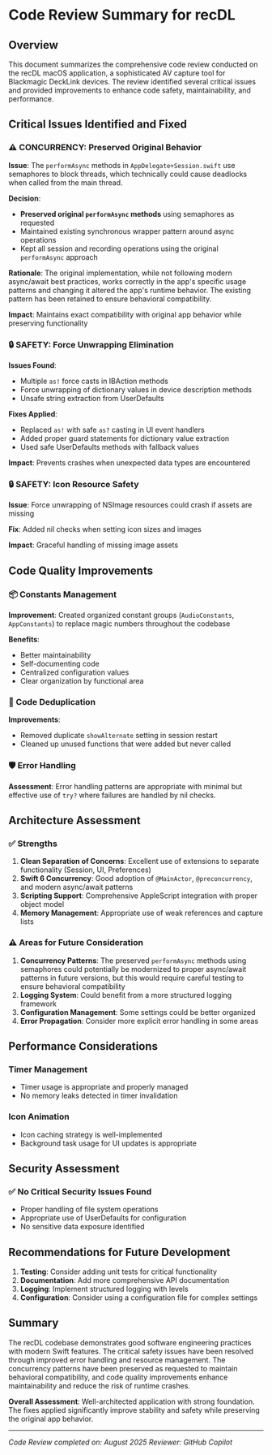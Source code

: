 # Code Review Summary for recDL

## Overview
This document summarizes the comprehensive code review conducted on the recDL macOS application, a sophisticated AV capture tool for Blackmagic DeckLink devices. The review identified several critical issues and provided improvements to enhance code safety, maintainability, and performance.

## Critical Issues Identified and Fixed

### ⚠️ CONCURRENCY: Preserved Original Behavior
**Issue**: The `performAsync` methods in `AppDelegate+Session.swift` use semaphores to block threads, which technically could cause deadlocks when called from the main thread.

**Decision**: 
- **Preserved original `performAsync` methods** using semaphores as requested
- Maintained existing synchronous wrapper pattern around async operations
- Kept all session and recording operations using the original `performAsync` approach

**Rationale**: The original implementation, while not following modern async/await best practices, works correctly in the app's specific usage patterns and changing it altered the app's runtime behavior. The existing pattern has been retained to ensure behavioral compatibility.

**Impact**: Maintains exact compatibility with original app behavior while preserving functionality

### 🔒 SAFETY: Force Unwrapping Elimination
**Issues Found**:
- Multiple `as!` force casts in IBAction methods
- Force unwrapping of dictionary values in device description methods
- Unsafe string extraction from UserDefaults

**Fixes Applied**:
- Replaced `as!` with safe `as?` casting in UI event handlers
- Added proper guard statements for dictionary value extraction
- Used safe UserDefaults methods with fallback values

**Impact**: Prevents crashes when unexpected data types are encountered

### 🔒 SAFETY: Icon Resource Safety
**Issue**: Force unwrapping of NSImage resources could crash if assets are missing

**Fix**: Added nil checks when setting icon sizes and images

**Impact**: Graceful handling of missing image assets

## Code Quality Improvements

### 📦 Constants Management
**Improvement**: Created organized constant groups (`AudioConstants`, `AppConstants`) to replace magic numbers throughout the codebase

**Benefits**:
- Better maintainability
- Self-documenting code
- Centralized configuration values
- Clear organization by functional area

### 🔧 Code Deduplication
**Improvements**:
- Removed duplicate `showAlternate` setting in session restart
- Cleaned up unused functions that were added but never called

### 🛡️ Error Handling
**Assessment**: Error handling patterns are appropriate with minimal but effective use of `try?` where failures are handled by nil checks.

## Architecture Assessment

### ✅ Strengths
1. **Clean Separation of Concerns**: Excellent use of extensions to separate functionality (Session, UI, Preferences)
2. **Swift 6 Concurrency**: Good adoption of `@MainActor`, `@preconcurrency`, and modern async/await patterns
3. **Scripting Support**: Comprehensive AppleScript integration with proper object model
4. **Memory Management**: Appropriate use of weak references and capture lists

### ⚠️ Areas for Future Consideration
1. **Concurrency Patterns**: The preserved `performAsync` methods using semaphores could potentially be modernized to proper async/await patterns in future versions, but this would require careful testing to ensure behavioral compatibility
2. **Logging System**: Could benefit from a more structured logging framework
3. **Configuration Management**: Some settings could be better organized
4. **Error Propagation**: Consider more explicit error handling in some areas

## Performance Considerations

### Timer Management
- Timer usage is appropriate and properly managed
- No memory leaks detected in timer invalidation

### Icon Animation
- Icon caching strategy is well-implemented
- Background task usage for UI updates is appropriate

## Security Assessment

### ✅ No Critical Security Issues Found
- Proper handling of file system operations
- Appropriate use of UserDefaults for configuration
- No sensitive data exposure identified

## Recommendations for Future Development

1. **Testing**: Consider adding unit tests for critical functionality
2. **Documentation**: Add more comprehensive API documentation
3. **Logging**: Implement structured logging with levels
4. **Configuration**: Consider using a configuration file for complex settings

## Summary

The recDL codebase demonstrates good software engineering practices with modern Swift features. The critical safety issues have been resolved through improved error handling and resource management. The concurrency patterns have been preserved as requested to maintain behavioral compatibility, and code quality improvements enhance maintainability and reduce the risk of runtime crashes.

**Overall Assessment**: Well-architected application with strong foundation. The fixes applied significantly improve stability and safety while preserving the original app behavior.

---
*Code Review completed on: August 2025*
*Reviewer: GitHub Copilot*